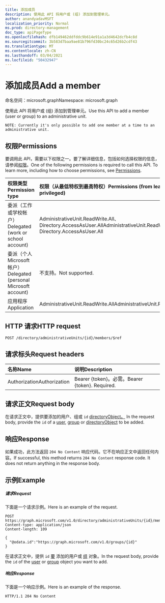 ```yaml
---
title: 添加成员
description: 使用此 API 将用户或 (组) 添加到管理单元。
author: anandyadavMSFT
localization_priority: Normal
ms.prod: directory-management
doc_type: apiPageType
ms.openlocfilehash: dfb149462ddfddc9b614e91a1a3d4642dcfb4c8d
ms.sourcegitcommit: 3b583d7baa9ae81b796fd30bc24c65d26b2cdf43
ms.translationtype: MT
ms.contentlocale: zh-CN
ms.lasthandoff: 03/04/2021
ms.locfileid: "50432947"
---
```

# <a name="add-a-member"></a><span data-ttu-id="174fc-103">添加成员</span><span class="sxs-lookup"><span data-stu-id="174fc-103">Add a member</span></span>

<span data-ttu-id="174fc-104">命名空间：microsoft.graph</span><span class="sxs-lookup"><span data-stu-id="174fc-104">Namespace: microsoft.graph</span></span>

<span data-ttu-id="174fc-105">使用此 API 将用户或 (组) 添加到管理单元。</span><span class="sxs-lookup"><span data-stu-id="174fc-105">Use this API to add a member (user or group) to an administrative unit.</span></span>

`NOTE: Currently it's only possible to add one member at a time to an administrative unit.`

## <a name="permissions"></a><span data-ttu-id="174fc-106">权限</span><span class="sxs-lookup"><span data-stu-id="174fc-106">Permissions</span></span>
<span data-ttu-id="174fc-p101">要调用此 API，需要以下权限之一。要了解详细信息，包括如何选择权限的信息，请参阅[权限](/graph/permissions-reference)。</span><span class="sxs-lookup"><span data-stu-id="174fc-p101">One of the following permissions is required to call this API. To learn more, including how to choose permissions, see [Permissions](/graph/permissions-reference).</span></span>


|<span data-ttu-id="174fc-109">权限类型</span><span class="sxs-lookup"><span data-stu-id="174fc-109">Permission type</span></span>      | <span data-ttu-id="174fc-110">权限（从最低特权到最高特权）</span><span class="sxs-lookup"><span data-stu-id="174fc-110">Permissions (from least to most privileged)</span></span>              |
|:--------------------|:---------------------------------------------------------|
|<span data-ttu-id="174fc-111">委派（工作或学校帐户）</span><span class="sxs-lookup"><span data-stu-id="174fc-111">Delegated (work or school account)</span></span> | <span data-ttu-id="174fc-112">AdministrativeUnit.ReadWrite.All、Directory.AccessAsUser.All</span><span class="sxs-lookup"><span data-stu-id="174fc-112">AdministrativeUnit.ReadWrite.All, Directory.AccessAsUser.All</span></span>    |
|<span data-ttu-id="174fc-113">委派（个人 Microsoft 帐户）</span><span class="sxs-lookup"><span data-stu-id="174fc-113">Delegated (personal Microsoft account)</span></span> | <span data-ttu-id="174fc-114">不支持。</span><span class="sxs-lookup"><span data-stu-id="174fc-114">Not supported.</span></span>    |
|<span data-ttu-id="174fc-115">应用程序</span><span class="sxs-lookup"><span data-stu-id="174fc-115">Application</span></span> | <span data-ttu-id="174fc-116">AdministrativeUnit.ReadWrite.All</span><span class="sxs-lookup"><span data-stu-id="174fc-116">AdministrativeUnit.ReadWrite.All</span></span> |

## <a name="http-request"></a><span data-ttu-id="174fc-117">HTTP 请求</span><span class="sxs-lookup"><span data-stu-id="174fc-117">HTTP request</span></span>
<!-- { "blockType": "ignored" } -->
```http
POST /directory/administrativeUnits/{id}/members/$ref
```
## <a name="request-headers"></a><span data-ttu-id="174fc-118">请求标头</span><span class="sxs-lookup"><span data-stu-id="174fc-118">Request headers</span></span>
| <span data-ttu-id="174fc-119">名称</span><span class="sxs-lookup"><span data-stu-id="174fc-119">Name</span></span>      |<span data-ttu-id="174fc-120">说明</span><span class="sxs-lookup"><span data-stu-id="174fc-120">Description</span></span>|
|:----------|:----------|
| <span data-ttu-id="174fc-121">Authorization</span><span class="sxs-lookup"><span data-stu-id="174fc-121">Authorization</span></span>  | <span data-ttu-id="174fc-p102">Bearer {token}。必需。</span><span class="sxs-lookup"><span data-stu-id="174fc-p102">Bearer {token}. Required.</span></span> |

## <a name="request-body"></a><span data-ttu-id="174fc-124">请求正文</span><span class="sxs-lookup"><span data-stu-id="174fc-124">Request body</span></span>
<span data-ttu-id="174fc-125">在请求正文中，提供要添加的用户、组或 `id` [directoryObject。](../resources/directoryobject.md) [](../resources/user.md) [](../resources/group.md)</span><span class="sxs-lookup"><span data-stu-id="174fc-125">In the request body, provide the `id` of a [user](../resources/user.md),  [group](../resources/group.md) or [directoryObject](../resources/directoryobject.md) to be added.</span></span>

## <a name="response"></a><span data-ttu-id="174fc-126">响应</span><span class="sxs-lookup"><span data-stu-id="174fc-126">Response</span></span>

<span data-ttu-id="174fc-p103">如果成功，此方法返回 `204 No Content` 响应代码。它不在响应正文中返回任何内容。</span><span class="sxs-lookup"><span data-stu-id="174fc-p103">If successful, this method returns `204 No Content` response code. It does not return anything in the response body.</span></span>

## <a name="example"></a><span data-ttu-id="174fc-129">示例</span><span class="sxs-lookup"><span data-stu-id="174fc-129">Example</span></span>
##### <a name="request"></a><span data-ttu-id="174fc-130">请求</span><span class="sxs-lookup"><span data-stu-id="174fc-130">Request</span></span>
<span data-ttu-id="174fc-131">下面是一个请求示例。</span><span class="sxs-lookup"><span data-stu-id="174fc-131">Here is an example of the request.</span></span>

```http
POST https://graph.microsoft.com/v1.0/directory/administrativeUnits/{id}/members/$ref
Content-type: application/json
Content-length: 109

{
  "@odata.id":"https://graph.microsoft.com/v1.0/groups/{id}"
}

```
<span data-ttu-id="174fc-132">在请求正文中，提供 `id` [要](../resources/user.md) 添加的用户或 [组](../resources/group.md) 对象。</span><span class="sxs-lookup"><span data-stu-id="174fc-132">In the request body, provide the `id` of the [user](../resources/user.md) or [group](../resources/group.md) object you want to add.</span></span>

##### <a name="response"></a><span data-ttu-id="174fc-133">响应</span><span class="sxs-lookup"><span data-stu-id="174fc-133">Response</span></span>
<span data-ttu-id="174fc-134">下面是一个响应示例。</span><span class="sxs-lookup"><span data-stu-id="174fc-134">Here is an example of the response.</span></span>
 
```http
HTTP/1.1 204 No Content
```
